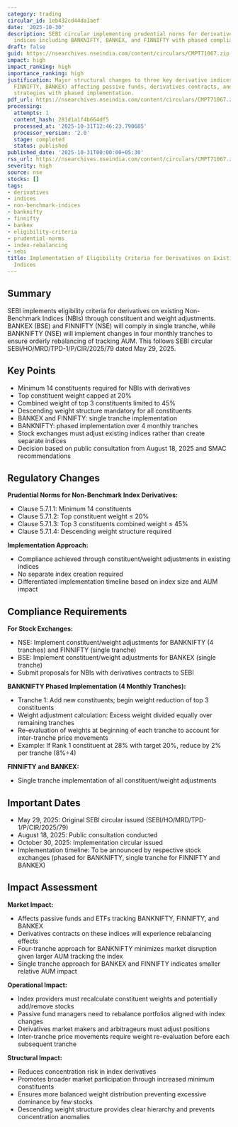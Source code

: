 ```yaml
---
category: trading
circular_id: 1eb432cd44da1aef
date: '2025-10-30'
description: SEBI circular implementing prudential norms for derivatives on non-benchmark
  indices including BANKNIFTY, BANKEX, and FINNIFTY with phased compliance approach.
draft: false
guid: https://nsearchives.nseindia.com/content/circulars/CMPT71067.zip
impact: high
impact_ranking: high
importance_ranking: high
justification: Major structural changes to three key derivative indices (BANKNIFTY,
  FINNIFTY, BANKEX) affecting passive funds, derivatives contracts, and index tracking
  strategies with phased implementation.
pdf_url: https://nsearchives.nseindia.com/content/circulars/CMPT71067.zip
processing:
  attempts: 1
  content_hash: 281d1a1f4b664df5
  processed_at: '2025-10-31T12:46:23.790685'
  processor_version: '2.0'
  stage: completed
  status: published
published_date: '2025-10-31T00:00:00+05:30'
rss_url: https://nsearchives.nseindia.com/content/circulars/CMPT71067.zip
severity: high
source: nse
stocks: []
tags:
- derivatives
- indices
- non-benchmark-indices
- banknifty
- finnifty
- bankex
- eligibility-criteria
- prudential-norms
- index-rebalancing
- sebi
title: Implementation of Eligibility Criteria for Derivatives on Existing Non-Benchmark
  Indices
---
```


## Summary

SEBI implements eligibility criteria for derivatives on existing Non-Benchmark Indices (NBIs) through constituent and weight adjustments. BANKEX (BSE) and FINNIFTY (NSE) will comply in single tranche, while BANKNIFTY (NSE) will implement changes in four monthly tranches to ensure orderly rebalancing of tracking AUM. This follows SEBI circular SEBI/HO/MRD/TPD-1/P/CIR/2025/79 dated May 29, 2025.

## Key Points

- Minimum 14 constituents required for NBIs with derivatives
- Top constituent weight capped at 20%
- Combined weight of top 3 constituents limited to 45%
- Descending weight structure mandatory for all constituents
- BANKEX and FINNIFTY: single tranche implementation
- BANKNIFTY: phased implementation over 4 monthly tranches
- Stock exchanges must adjust existing indices rather than create separate indices
- Decision based on public consultation from August 18, 2025 and SMAC recommendations

## Regulatory Changes

**Prudential Norms for Non-Benchmark Index Derivatives:**
- Clause 5.7.1.1: Minimum 14 constituents
- Clause 5.7.1.2: Top constituent weight ≤ 20%
- Clause 5.7.1.3: Top 3 constituents combined weight ≤ 45%
- Clause 5.7.1.4: Descending weight structure required

**Implementation Approach:**
- Compliance achieved through constituent/weight adjustments in existing indices
- No separate index creation required
- Differentiated implementation timeline based on index size and AUM impact

## Compliance Requirements

**For Stock Exchanges:**
- NSE: Implement constituent/weight adjustments for BANKNIFTY (4 tranches) and FINNIFTY (single tranche)
- BSE: Implement constituent/weight adjustments for BANKEX (single tranche)
- Submit proposals for NBIs with derivatives contracts to SEBI

**BANKNIFTY Phased Implementation (4 Monthly Tranches):**
- Tranche 1: Add new constituents; begin weight reduction of top 3 constituents
- Weight adjustment calculation: Excess weight divided equally over remaining tranches
- Re-evaluation of weights at beginning of each tranche to account for inter-tranche price movements
- Example: If Rank 1 constituent at 28% with target 20%, reduce by 2% per tranche (8%÷4)

**FINNIFTY and BANKEX:**
- Single tranche implementation of all constituent/weight adjustments

## Important Dates

- May 29, 2025: Original SEBI circular issued (SEBI/HO/MRD/TPD-1/P/CIR/2025/79)
- August 18, 2025: Public consultation conducted
- October 30, 2025: Implementation circular issued
- Implementation timeline: To be announced by respective stock exchanges (phased for BANKNIFTY, single tranche for FINNIFTY and BANKEX)

## Impact Assessment

**Market Impact:**
- Affects passive funds and ETFs tracking BANKNIFTY, FINNIFTY, and BANKEX
- Derivatives contracts on these indices will experience rebalancing effects
- Four-tranche approach for BANKNIFTY minimizes market disruption given larger AUM tracking the index
- Single tranche approach for BANKEX and FINNIFTY indicates smaller relative AUM impact

**Operational Impact:**
- Index providers must recalculate constituent weights and potentially add/remove stocks
- Passive fund managers need to rebalance portfolios aligned with index changes
- Derivatives market makers and arbitrageurs must adjust positions
- Inter-tranche price movements require weight re-evaluation before each subsequent tranche

**Structural Impact:**
- Reduces concentration risk in index derivatives
- Promotes broader market participation through increased minimum constituents
- Ensures more balanced weight distribution preventing excessive dominance by few stocks
- Descending weight structure provides clear hierarchy and prevents concentration anomalies